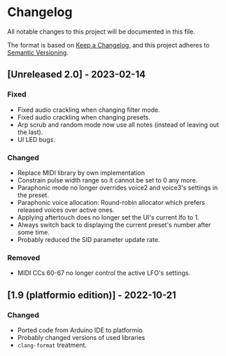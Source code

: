# Changelog

All notable changes to this project will be documented in this file.

The format is based on [Keep a Changelog](https://keepachangelog.com/en/1.0.0/),
and this project adheres to [Semantic Versioning](https://semver.org/spec/v2.0.0.html).

## [Unreleased 2.0] - 2023-02-14

### Fixed

- Fixed audio crackling when changing filter mode.
- Fixed audio crackling when changing presets.
- Arp scrub and random mode now use all notes (instead of leaving out the last).
- UI LED bugs.

### Changed

- Replace MIDI library by own implementation
- Constrain pulse width range so it cannot be set to 0 any more.
- Paraphonic mode no longer overrides voice2 and voice3's settings in the preset.
- Paraphonic voice allocation: Round-robin allocator which prefers released voices
  over active ones.
- Applying aftertouch does no longer set the UI's current lfo to 1.
- Always switch back to displaying the current preset's number after some time.
- Probably reduced the SID parameter update rate.

### Removed

- MIDI CCs 60-67 no longer control the active LFO's settings.

## [1.9 (platformio edition)] - 2022-10-21

### Changed

- Ported code from Arduino IDE to platformio
- Probably changed versions of used libraries
- `clang-format` treatment.
